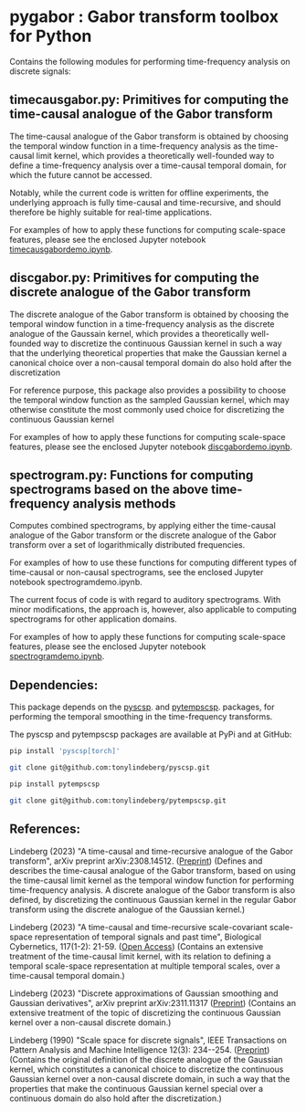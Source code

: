 # pygabor : Gabor transform toolbox for Python

Contains the following modules for performing time-frequency analysis on discrete signals:

## timecausgabor.py: Primitives for computing the time-causal analogue of the Gabor transform

The time-causal analogue of the Gabor transform is obtained by choosing the temporal window function in a time-frequency analysis as the time-causal limit kernel, which provides a theoretically well-founded way to define a time-frequency analysis over a time-causal temporal domain, for which the future cannot be accessed.

Notably, while the current code is written for offline experiments, the underlying approach is fully time-causal and time-recursive, and should therefore be highly suitable for real-time applications.

For examples of how to apply these functions for computing scale-space
features, please see the enclosed Jupyter notebook 
[timecausgabordemo.ipynb](https://github.com/tonylindeberg/pygabor/blob/main/timecausdemo.ipynb).


## discgabor.py: Primitives for computing the discrete analogue of the Gabor transform

The discrete analogue of the Gabor transform is obtained by choosing the temporal window function in a time-frequency analysis as the discrete analogue of the Gaussain kernel, which provides a theoretically well-founded way to discretize the continuous Gaussian kernel in such a way that the underlying theoretical properties that make the Gaussian kernel a canonical choice over a non-causal temporal domain do also hold after the discretization

For reference purpose, this package also provides a possibility to choose the temporal window function as the sampled Gaussian kernel, which may otherwise constitute the most commonly used choice for discretizing the continuous Gaussian kernel

For examples of how to apply these functions for computing scale-space
features, please see the enclosed Jupyter notebook 
[discgabordemo.ipynb](https://github.com/tonylindeberg/pygabor/blob/main/discgabordemo.ipynb).


## spectrogram.py: Functions for computing spectrograms based on the above time-frequency analysis methods

Computes combined spectrograms, by applying either the time-causal analogue of the Gabor transform or the discrete analogue of the Gabor transform over a set of logarithmically distributed frequencies.

For examples of how to use these functions for computing different types of time-causal or non-causal spectrograms, see the enclosed Jupyter notebook spectrogramdemo.ipynb.

The current focus of code is with regard to auditory spectrograms. With minor modifications, the approach is, however, also applicable to computing spectrograms for other application domains.

For examples of how to apply these functions for computing scale-space
features, please see the enclosed Jupyter notebook 
[spectrogramdemo.ipynb](https://github.com/tonylindeberg/pygabor/blob/main/spectrogramdemo.ipynb).


## Dependencies:

This package depends on the 
[pyscsp](https://github.com/tonylindeberg/pyscsp).
and 
[pytempscsp](https://github.com/tonylindeberg/pytempscsp).
packages, for performing the temporal smoothing in the time-frequency transforms. 

The pyscsp and pytempscsp packages are available at PyPi and at GitHub:

```bash
pip install 'pyscsp[torch]'
```

```bash
git clone git@github.com:tonylindeberg/pyscsp.git
```

```bash
pip install pytempscsp
```

```bash
git clone git@github.com:tonylindeberg/pytempscsp.git
```

## References:

Lindeberg (2023) "A time-causal and time-recursive analogue of the Gabor transform", arXiv preprint arXiv:2308.14512.
([Preprint](https://arxiv.org/abs/2308.14512))
(Defines and describes the time-causal analogue of the Gabor transform, based on using the time-causal limit kernel as the temporal window function for performing time-frequency analysis. A discrete analogue of the Gabor transform is also defined, by discretizing the continuous Gaussian kernel in the regular Gabor transform using the discrete analogue of the Gaussian kernel.)

Lindeberg (2023) "A time-causal and time-recursive scale-covariant scale-space representation of temporal signals and past time", Biological Cybernetics, 117(1-2): 21-59. 
([Open Access](http://dx.doi.org/10.1007/s00422-022-00953-6))
(Contains an extensive treatment of the time-causal limit kernel, with its relation to defining a temporal scale-space representation at multiple temporal scales, over a time-causal temporal domain.)

Lindeberg (2023) "Discrete approximations of Gaussian smoothing and Gaussian derivatives", arXiv preprint arXiv:2311.11317
([Preprint](https://arxiv.org/abs/2311.11317))
(Contains an extensive treatment of the topic of discretizing the continuous Gaussian kernel over a non-causal discrete domain.)

Lindeberg (1990) "Scale space for discrete signals", IEEE Transactions on Pattern Analysis and Machine Intelligence 12(3): 234--254.
([Preprint](http://kth.diva-portal.org/smash/record.jsf?pid=diva2%3A472968&dswid=6991))
(Contains the original definition of the discrete analogue of the Gaussian kernel, which constitutes a canonical choice to discretize the continuous Gaussian kernel over a non-causal discrete domain, in such a way that the properties that make the continuous Gaussian kernel special over a continuous domain do also hold after the discretization.)



